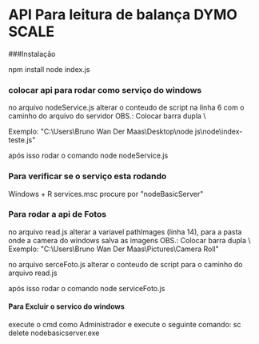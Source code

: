 # API Para leitura de balança DYMO SCALE


###Instalação

npm install
node index.js




### colocar api para rodar como serviço do windows
no arquivo nodeService.js alterar o conteudo de script na linha 6 com o caminho do arquivo do servidor
OBS.: Colocar barra dupla \\

Exemplo: "C:\\Users\\Bruno Wan Der Maas\\Desktop\\node js\\node\\index-teste.js"

após isso rodar o comando
node nodeService.js


### Para verificar se o serviço esta rodando
Windows + R
services.msc
procure por "nodeBasicServer"



### Para rodar a api de Fotos
no arquivo read.js alterar a variavel pathImages (linha 14), para a pasta onde a camera do windows salva as imagens
OBS.: Colocar barra dupla \\
Exemplo: "C:\\Users\\Bruno Wan Der Maas\\Pictures\\Camera Roll"

no arquivo serceFoto.js alterar o conteudo de script para o caminho do arquivo read.js

após isso rodar o comando
node serviceFoto.js



#### Para Excluir o servico do windows
execute o cmd como Administrador e execute o seguinte comando:
sc delete nodebasicserver.exe
